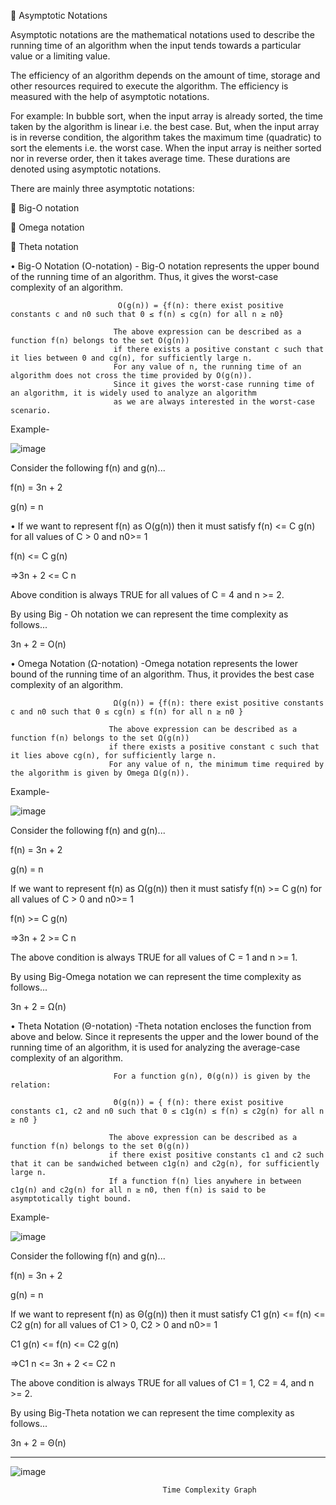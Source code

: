     Asymptotic Notations
   
   
Asymptotic notations are the mathematical notations used to describe the running time of an algorithm when the input tends towards a particular value or a limiting value.

The efficiency of an algorithm depends on the amount of time, storage and other resources required to execute the algorithm. The efficiency is measured with the help of asymptotic notations.

For example: In bubble sort, when the input array is already sorted, the time taken by the algorithm is linear i.e. the best case.
But, when the input array is in reverse condition, the algorithm takes the maximum time (quadratic) to sort the elements i.e. the worst case.
When the input array is neither sorted nor in reverse order, then it takes average time. These durations are denoted using asymptotic notations.

There are mainly three asymptotic notations: 

	Big-O notation

	Omega notation

	Theta notation


• Big-O Notation (O-notation) - Big-O notation represents the upper bound of the running time of an algorithm.
                                Thus, it gives the worst-case complexity of an algorithm.
                                          
                            O(g(n)) = {f(n): there exist positive constants c and n0 such that 0 ≤ f(n) ≤ cg(n) for all n ≥ n0}

                           The above expression can be described as a function f(n) belongs to the set O(g(n))
                           if there exists a positive constant c such that it lies between 0 and cg(n), for sufficiently large n.
                           For any value of n, the running time of an algorithm does not cross the time provided by O(g(n)).
                           Since it gives the worst-case running time of an algorithm, it is widely used to analyze an algorithm 
                           as we are always interested in the worst-case scenario.
                           
 
Example- 

![image](https://user-images.githubusercontent.com/98210740/217913162-d41d8b34-b83f-4e40-b15f-b89a0d491611.png)


Consider the following f(n) and g(n)...

f(n) = 3n + 2

g(n) = n

• If we want to represent f(n) as O(g(n)) then it must satisfy f(n) <= C g(n) for all values of C > 0 and n0>= 1

f(n) <= C g(n)

⇒3n + 2 <= C n

Above condition is always TRUE for all values of C = 4 and n >= 2.

By using Big - Oh notation we can represent the time complexity as follows...

3n + 2 = O(n)

• Omega Notation (Ω-notation) -Omega notation represents the lower bound of the running time of an algorithm. 
                           Thus, it provides the best case complexity of an algorithm.
                           
                           Ω(g(n)) = {f(n): there exist positive constants c and n0 such that 0 ≤ cg(n) ≤ f(n) for all n ≥ n0 }
                           
                          The above expression can be described as a function f(n) belongs to the set Ω(g(n)) 
                          if there exists a positive constant c such that it lies above cg(n), for sufficiently large n.
                          For any value of n, the minimum time required by the algorithm is given by Omega Ω(g(n)).
                              
                           
 
Example- 

![image](https://user-images.githubusercontent.com/98210740/217913242-c3a24986-d220-439a-aca7-0233b03ecb18.png)


Consider the following f(n) and g(n)...

f(n) = 3n + 2

g(n) = n

If we want to represent f(n) as Ω(g(n)) then it must satisfy f(n) >= C g(n) for all values of C > 0 and n0>= 1

f(n) >= C g(n)

⇒3n + 2 >= C n

The above condition is always TRUE for all values of C = 1 and n >= 1.

By using Big-Omega notation we can represent the time complexity as follows...

3n + 2 = Ω(n)

• Theta Notation (Θ-notation) -Theta notation encloses the function from above and below.
                           Since it represents the upper and the lower bound of the running time of an algorithm,
                          it is used for analyzing the average-case complexity of an algorithm. 
                               
                           For a function g(n), Θ(g(n)) is given by the relation:
                               
                           Θ(g(n)) = { f(n): there exist positive constants c1, c2 and n0 such that 0 ≤ c1g(n) ≤ f(n) ≤ c2g(n) for all n ≥ n0 } 
                               
                          The above expression can be described as a function f(n) belongs to the set Θ(g(n))
                          if there exist positive constants c1 and c2 such that it can be sandwiched between c1g(n) and c2g(n), for sufficiently large n.
                          If a function f(n) lies anywhere in between c1g(n) and c2g(n) for all n ≥ n0, then f(n) is said to be asymptotically tight bound.
                              
 
Example-

![image](https://user-images.githubusercontent.com/98210740/217913348-b89d9527-800b-4195-84af-b443cbfe122d.png)


Consider the following f(n) and g(n)...

f(n) = 3n + 2

g(n) = n

If we want to represent f(n) as Θ(g(n)) then it must satisfy C1 g(n) <= f(n) <= C2 g(n) for all values of C1 > 0, C2 > 0 and n0>= 1

C1 g(n) <= f(n) <= C2 g(n)

⇒C1 n <= 3n + 2 <= C2 n

The above condition is always TRUE for all values of C1 = 1, C2 = 4, and n >= 2.

By using Big-Theta notation we can represent the time complexity as follows...

3n + 2 = Θ(n) 	


--------------------------------------------------------------------------------------------------------


![image](https://user-images.githubusercontent.com/98210740/217911622-96df7cbe-36cb-4fe3-8955-a428ee5d8c5e.png)

 
                                      Time Complexity Graph 


